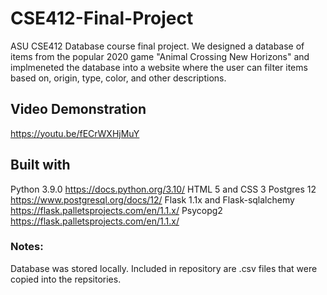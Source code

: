 # CSE412-Final-Project
ASU CSE412 Database course final project. We designed a database of items from the popular 2020 game "Animal Crossing New Horizons" and implmeneted the database into a website where the user can filter items based on, origin, type, color, and other descriptions. 

## Video Demonstration
https://youtu.be/fECrWXHjMuY 

## Built with
Python 3.9.0 https://docs.python.org/3.10/
HTML 5 and CSS 3
Postgres 12 https://www.postgresql.org/docs/12/
Flask 1.1x and Flask-sqlalchemy https://flask.palletsprojects.com/en/1.1.x/
Psycopg2 https://flask.palletsprojects.com/en/1.1.x/

### Notes:
Database was stored locally. Included in repository are .csv files that were copied into the repsitories.
